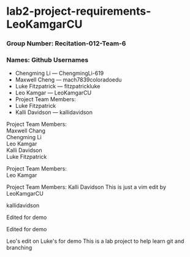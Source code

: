 # lab2-project-requirements-LeoKamgarCU

### Group Number: Recitation-012-Team-6

### Names: Github Usernames
<ul>
<li>Chengming Li — ChengmingLi-619</li>
<li>Maxwell Cheng — mach7839coloradoedu</li>
<li>Luke Fitzpatrick — fitzpatrickluke</li>
<li>Leo Kamgar — LeoKamgarCU</li>

<li>Project Team Members:
<li>Luke Fitzpatrick

<li>Kalli Davidson — kallidavidson</li>

</ul>
Project Team Members: 
<br>
Maxwell Chang
<br>
Chengming Li
<br>
Leo Kamgar
<br>
Kalli Davidson
<br>
Luke Fitzpatrick




Project Team Members: 
<br>
Leo Kamgar

Project Team Members:
Kalli Davidson
This is just a vim edit by LeoKamgarCU

kallidavidson


Edited for demo


Edited for demo

Leo's edit on Luke's for demo
This is a lab project to help learn git and branching

